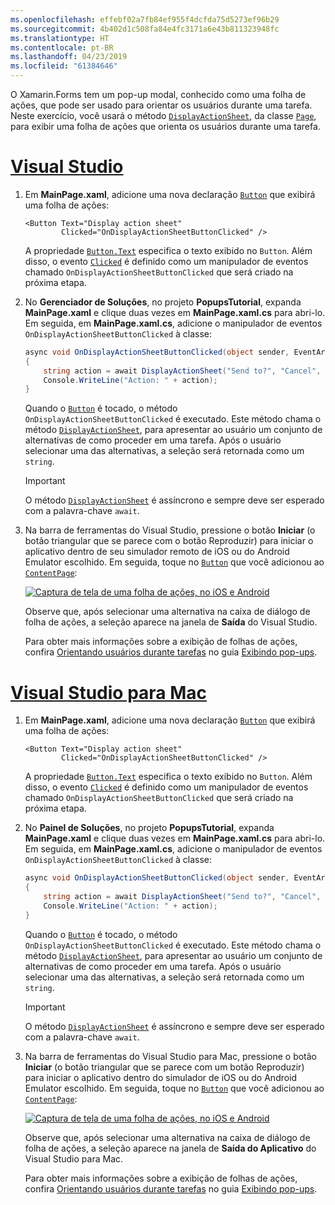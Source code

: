 ```yaml
---
ms.openlocfilehash: effebf02a7fb84ef955f4dcfda75d5273ef96b29
ms.sourcegitcommit: 4b402d1c508fa84e4fc3171a6e43b811323948fc
ms.translationtype: HT
ms.contentlocale: pt-BR
ms.lasthandoff: 04/23/2019
ms.locfileid: "61384646"
---
```


O Xamarin.Forms tem um pop-up modal, conhecido como uma folha de ações, que pode ser usado para orientar os usuários durante uma tarefa. Neste exercício, você usará o método [`DisplayActionSheet`](xref:Xamarin.Forms.Page.DisplayActionSheet*), da classe [`Page`](xref:Xamarin.Forms.Page), para exibir uma folha de ações que orienta os usuários durante uma tarefa.

# <a name="visual-studiotabvswin"></a>[Visual Studio](#tab/vswin)

1. Em **MainPage.xaml**, adicione uma nova declaração [`Button`](xref:Xamarin.Forms.Button) que exibirá uma folha de ações:

    ```xaml
    <Button Text="Display action sheet"
            Clicked="OnDisplayActionSheetButtonClicked" />
    ```

     A propriedade [`Button.Text`](xref:Xamarin.Forms.Button.Text) especifica o texto exibido no `Button`. Além disso, o evento [`Clicked`](xref:Xamarin.Forms.Button.Clicked) é definido como um manipulador de eventos chamado `OnDisplayActionSheetButtonClicked` que será criado na próxima etapa.

1. No **Gerenciador de Soluções**, no projeto **PopupsTutorial**, expanda **MainPage.xaml** e clique duas vezes em **MainPage.xaml.cs** para abri-lo. Em seguida, em **MainPage.xaml.cs**, adicione o manipulador de eventos `OnDisplayActionSheetButtonClicked` à classe:

    ```csharp
    async void OnDisplayActionSheetButtonClicked(object sender, EventArgs e)
    {
        string action = await DisplayActionSheet("Send to?", "Cancel", null, "Email", "Twitter", "Facebook");
        Console.WriteLine("Action: " + action);
    }
    ```

    Quando o [`Button`](xref:Xamarin.Forms.Button) é tocado, o método `OnDisplayActionSheetButtonClicked` é executado. Este método chama o método [`DisplayActionSheet`](xref:Xamarin.Forms.Page.DisplayActionSheet*), para apresentar ao usuário um conjunto de alternativas de como proceder em uma tarefa. Após o usuário selecionar uma das alternativas, a seleção será retornada como um `string`.

    > [!IMPORTANT]
    > O método [`DisplayActionSheet`](xref:Xamarin.Forms.Page.DisplayActionSheet*) é assíncrono e sempre deve ser esperado com a palavra-chave `await`.

1. Na barra de ferramentas do Visual Studio, pressione o botão **Iniciar** (o botão triangular que se parece com o botão Reproduzir) para iniciar o aplicativo dentro de seu simulador remoto de iOS ou do Android Emulator escolhido. Em seguida, toque no [`Button`](xref:Xamarin.Forms.Button) que você adicionou ao [`ContentPage`](xref:Xamarin.Forms.ContentPage):

    [![Captura de tela de uma folha de ações, no iOS e Android](../images/actionsheet.png "Folha de ações que orienta os usuários durante uma tarefa")](../images/actionsheet-large.png#lightbox "Folha de ações que orienta os usuários durante uma tarefa")

    Observe que, após selecionar uma alternativa na caixa de diálogo de folha de ações, a seleção aparece na janela de **Saída** do Visual Studio.

    Para obter mais informações sobre a exibição de folhas de ações, confira [Orientando usuários durante tarefas](~/xamarin-forms/app-fundamentals/navigation/pop-ups.md#guiding-users-through-tasks) no guia [Exibindo pop-ups](~/xamarin-forms/app-fundamentals/navigation/pop-ups.md).

# <a name="visual-studio-for-mactabvsmac"></a>[Visual Studio para Mac](#tab/vsmac)

1. Em **MainPage.xaml**, adicione uma nova declaração [`Button`](xref:Xamarin.Forms.Button) que exibirá uma folha de ações:

    ```xaml
    <Button Text="Display action sheet"
            Clicked="OnDisplayActionSheetButtonClicked" />
    ```

    A propriedade [`Button.Text`](xref:Xamarin.Forms.Button.Text) especifica o texto exibido no `Button`. Além disso, o evento [`Clicked`](xref:Xamarin.Forms.Button.Clicked) é definido como um manipulador de eventos chamado `OnDisplayActionSheetButtonClicked` que será criado na próxima etapa.

1. No **Painel de Soluções**, no projeto **PopupsTutorial**, expanda **MainPage.xaml** e clique duas vezes em **MainPage.xaml.cs** para abri-lo. Em seguida, em **MainPage.xaml.cs**, adicione o manipulador de eventos `OnDisplayActionSheetButtonClicked` à classe:

    ```csharp
    async void OnDisplayActionSheetButtonClicked(object sender, EventArgs e)
    {
        string action = await DisplayActionSheet("Send to?", "Cancel", null, "Email", "Twitter", "Facebook");
        Console.WriteLine("Action: " + action);
    }
    ```

    Quando o [`Button`](xref:Xamarin.Forms.Button) é tocado, o método `OnDisplayActionSheetButtonClicked` é executado. Este método chama o método [`DisplayActionSheet`](xref:Xamarin.Forms.Page.DisplayActionSheet*), para apresentar ao usuário um conjunto de alternativas de como proceder em uma tarefa. Após o usuário selecionar uma das alternativas, a seleção será retornada como um `string`.

    > [!IMPORTANT]
    > O método [`DisplayActionSheet`](xref:Xamarin.Forms.Page.DisplayActionSheet*) é assíncrono e sempre deve ser esperado com a palavra-chave `await`.

1. Na barra de ferramentas do Visual Studio para Mac, pressione o botão **Iniciar** (o botão triangular que se parece com um botão Reproduzir) para iniciar o aplicativo dentro do simulador de iOS ou do Android Emulator escolhido. Em seguida, toque no [`Button`](xref:Xamarin.Forms.Button) que você adicionou ao [`ContentPage`](xref:Xamarin.Forms.ContentPage):

    [![Captura de tela de uma folha de ações, no iOS e Android](../images/actionsheet.png "Folha de ações que orienta os usuários durante uma tarefa")](../images/actionsheet-large.png#lightbox "Folha de ações que orienta os usuários durante uma tarefa")

    Observe que, após selecionar uma alternativa na caixa de diálogo de folha de ações, a seleção aparece na janela de **Saída do Aplicativo** do Visual Studio para Mac.

    Para obter mais informações sobre a exibição de folhas de ações, confira [Orientando usuários durante tarefas](~/xamarin-forms/app-fundamentals/navigation/pop-ups.md#guiding-users-through-tasks) no guia [Exibindo pop-ups](~/xamarin-forms/app-fundamentals/navigation/pop-ups.md).
